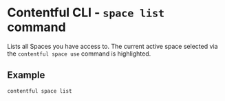 # Contentful CLI - `space list` command

Lists all Spaces you have access to. The current active space selected via the
`contentful space use` command is highlighted.

## Example
```sh
contentful space list
```
